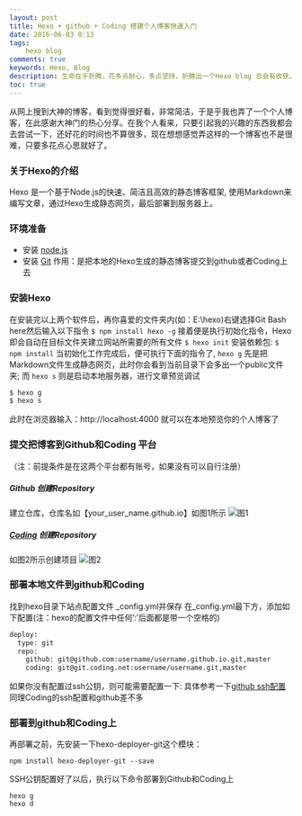 ```yaml
---
layout: post
title: Hexo + github + Coding 搭建个人博客快速入门
date: 2016-06-03 0:13
tags: 
	hexo blog
comments: true
keywords: Hexo, Blog
description: 生命在于折腾，花多点耐心，多点坚持，折腾出一个Hexo blog 总会有收获。给Hexo点赞。
toc: true
---
```


从网上搜到大神的博客，看到觉得很好看，非常简洁，于是乎我也弄了一个个人博客，在此感谢大神门的热心分享。在我个人看来，只要引起我的兴趣的东西我都会去尝试一下，还好花的时间也不算很多，现在想想感觉弄这样的一个博客也不是很难，只要多花点心思就好了。

<!-- more -->

### 关于Hexo的介绍
Hexo 是一个基于Node.js的快速、简洁且高效的静态博客框架,
使用Markdown来编写文章，通过Hexo生成静态网页，最后部署到服务器上。

### 环境准备
- 安装 [node.js](https://nodejs.org/en/)
- 安装 [Git](http://git-scm.com/download)
	作用：是把本地的Hexo生成的静态博客提交到github或者Coding上去

### 安装Hexo
在安装完以上两个软件后，再你喜爱的文件夹内(如：E:\hexo)右键选择Git Bash here然后输入以下指令
`
$ npm install hexo -g
`
接着便是执行初始化指令，Hexo 即会自动在目标文件夹建立网站所需要的所有文件
`
$ hexo init
`
安装依赖包:
`
$ npm install
`
当初始化工作完成后，便可执行下面的指令了, `hexo g` 先是把Markdown文件生成静态网页，此时你会看到当前目录下会多出一个public文件夹;
而 `hexo s` 则是启动本地服务器，进行文章预览调试
``` bash
$ hexo g
$ hexo s
```
此时在浏览器输入：http://localhost:4000 就可以在本地预览你的个人博客了

### 提交把博客到Github和Coding 平台
（注：前提条件是在这两个平台都有账号，如果没有可以自行注册）
##### Github 创建Repository
建立仓库，仓库名如【your_user_name.github.io】如图1所示
![图1](/assets/blogImg/hello-world/git_repository.png)

##### [Coding](https://coding.net/) 创建Repository
如图2所示创建项目
![图2](/assets/blogImg/hello-world/git_coding.png)

### 部署本地文件到github和Coding
找到hexo目录下站点配置文件 _config.yml并保存
在_config.yml最下方，添加如下配置(注：hexo的配置文件中任何’:’后面都是带一个空格的)
``` bash
deploy: 
  type: git
  repo: 
    github: git@github.com:username/username.github.io.git,master
    coding: git@git.coding.net:username/username.git,master
```
如果你没有配置过ssh公钥，则可能需要配置一下:
具体参考一下[github ssh配置](http://jingyan.baidu.com/article/a65957f4e91ccf24e77f9b11.html)
同理Coding的ssh配置和github差不多
### 部署到github和Coding上
再部署之前，先安装一下hexo-deployer-git这个模块：
```
npm install hexo-deployer-git --save
```
SSH公钥配置好了以后，执行以下命令部署到Github和Coding上
```
hexo g
hexo d
```


